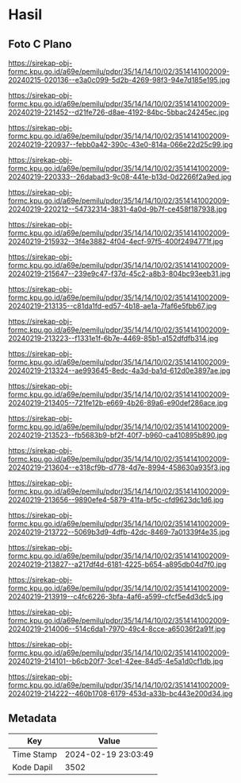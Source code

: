 # Hasil

## Foto C Plano

https://sirekap-obj-formc.kpu.go.id/a69e/pemilu/pdpr/35/14/14/10/02/3514141002009-20240215-020136--e3a0c099-5d2b-4269-98f3-94e7d185e195.jpg

https://sirekap-obj-formc.kpu.go.id/a69e/pemilu/pdpr/35/14/14/10/02/3514141002009-20240219-221452--d21fe726-d8ae-4192-84bc-5bbac24245ec.jpg

https://sirekap-obj-formc.kpu.go.id/a69e/pemilu/pdpr/35/14/14/10/02/3514141002009-20240219-220937--febb0a42-390c-43e0-814a-066e22d25c99.jpg

https://sirekap-obj-formc.kpu.go.id/a69e/pemilu/pdpr/35/14/14/10/02/3514141002009-20240219-220333--26dabad3-9c08-441e-b13d-0d2266f2a9ed.jpg

https://sirekap-obj-formc.kpu.go.id/a69e/pemilu/pdpr/35/14/14/10/02/3514141002009-20240219-220212--54732314-3831-4a0d-9b7f-ce458f187938.jpg

https://sirekap-obj-formc.kpu.go.id/a69e/pemilu/pdpr/35/14/14/10/02/3514141002009-20240219-215932--3f4e3882-4f04-4ecf-97f5-400f2494771f.jpg

https://sirekap-obj-formc.kpu.go.id/a69e/pemilu/pdpr/35/14/14/10/02/3514141002009-20240219-215647--239e9c47-f37d-45c2-a8b3-804bc93eeb31.jpg

https://sirekap-obj-formc.kpu.go.id/a69e/pemilu/pdpr/35/14/14/10/02/3514141002009-20240219-213135--c81da1fd-ed57-4b18-ae1a-7faf6e5fbb67.jpg

https://sirekap-obj-formc.kpu.go.id/a69e/pemilu/pdpr/35/14/14/10/02/3514141002009-20240219-213223--f1331e1f-6b7e-4469-85b1-a152dfdfb314.jpg

https://sirekap-obj-formc.kpu.go.id/a69e/pemilu/pdpr/35/14/14/10/02/3514141002009-20240219-213324--ae993645-8edc-4a3d-ba1d-612d0e3897ae.jpg

https://sirekap-obj-formc.kpu.go.id/a69e/pemilu/pdpr/35/14/14/10/02/3514141002009-20240219-213405--721fe12b-e669-4b26-89a6-e90def286ace.jpg

https://sirekap-obj-formc.kpu.go.id/a69e/pemilu/pdpr/35/14/14/10/02/3514141002009-20240219-213523--fb5683b9-bf2f-40f7-b960-ca410895b890.jpg

https://sirekap-obj-formc.kpu.go.id/a69e/pemilu/pdpr/35/14/14/10/02/3514141002009-20240219-213604--e318cf9b-d778-4d7e-8994-458630a935f3.jpg

https://sirekap-obj-formc.kpu.go.id/a69e/pemilu/pdpr/35/14/14/10/02/3514141002009-20240219-213656--9890efe4-5879-41fa-bf5c-cfd9623dc1d6.jpg

https://sirekap-obj-formc.kpu.go.id/a69e/pemilu/pdpr/35/14/14/10/02/3514141002009-20240219-213722--5069b3d9-4dfb-42dc-8469-7a01339f4e35.jpg

https://sirekap-obj-formc.kpu.go.id/a69e/pemilu/pdpr/35/14/14/10/02/3514141002009-20240219-213827--a217df4d-6181-4225-b654-a895db04d7f0.jpg

https://sirekap-obj-formc.kpu.go.id/a69e/pemilu/pdpr/35/14/14/10/02/3514141002009-20240219-213919--c4fc6226-3bfa-4af6-a599-cfcf5e4d3dc5.jpg

https://sirekap-obj-formc.kpu.go.id/a69e/pemilu/pdpr/35/14/14/10/02/3514141002009-20240219-214006--514c6da1-7970-49c4-8cce-a65036f2a91f.jpg

https://sirekap-obj-formc.kpu.go.id/a69e/pemilu/pdpr/35/14/14/10/02/3514141002009-20240219-214101--b6cb20f7-3ce1-42ee-84d5-4e5a1d0cf1db.jpg

https://sirekap-obj-formc.kpu.go.id/a69e/pemilu/pdpr/35/14/14/10/02/3514141002009-20240219-214222--460b1708-6179-453d-a33b-bc443e200d34.jpg


## Metadata

| Key        | Value               |
| ---------- | ------------------- |
| Time Stamp | 2024-02-19 23:03:49 |
| Kode Dapil | 3502                |



